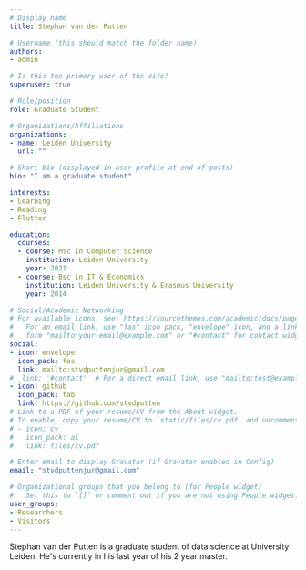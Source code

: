```yaml
---
# Display name
title: Stephan van der Putten

# Username (this should match the folder name)
authors:
- admin

# Is this the primary user of the site?
superuser: true

# Role/position
role: Graduate Student

# Organizations/Affiliations
organizations:
- name: Leiden University
  url: ""

# Short bio (displayed in user profile at end of posts)
bio: "I am a graduate student"

interests:
- Learning
- Reading
- Flutter

education:
  courses:
  - course: Msc in Computer Science
    institution: Leiden University
    year: 2021 
  - course: Bsc in IT & Economics
    institution: Leiden University & Erasmus University
    year: 2014

# Social/Academic Networking
# For available icons, see: https://sourcethemes.com/academic/docs/page-builder/#icons
#   For an email link, use "fas" icon pack, "envelope" icon, and a link in the
#   form "mailto:your-email@example.com" or "#contact" for contact widget.
social:
- icon: envelope
  icon_pack: fas
  link: mailto:stvdputtenjur@gmail.com
#  link: '#contact'  # For a direct email link, use "mailto:test@example.org".
- icon: github
  icon_pack: fab
  link: https://github.com/stvdputten
# Link to a PDF of your resume/CV from the About widget.
# To enable, copy your resume/CV to `static/files/cv.pdf` and uncomment the lines below.
# - icon: cv
#   icon_pack: ai
#   link: files/cv.pdf

# Enter email to display Gravatar (if Gravatar enabled in Config)
email: "stvdputtenjur@gmail.com"

# Organizational groups that you belong to (for People widget)
#   Set this to `[]` or comment out if you are not using People widget.
user_groups:
- Researchers
- Visitors
---
```


Stephan van der Putten is a graduate student of data science at University Leiden. He's currently in his last year of his 2 year master. 
